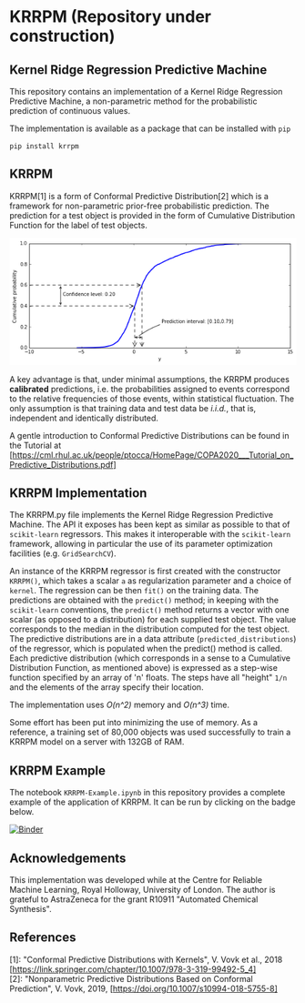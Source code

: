 # KRRPM (Repository under construction)
## Kernel Ridge Regression Predictive Machine

This repository contains an implementation of a Kernel Ridge Regression
Predictive Machine, a non-parametric method for the probabilistic prediction of
continuous values.

The implementation is available as a package that can be installed with `pip`

```
pip install krrpm
```

## KRRPM   
KRRPM[1] is a form of Conformal Predictive Distribution[2] which is a framework for
non-parametric prior-free probabilistic prediction.
The prediction for a test object is provided in the form of Cumulative
Distribution Function for the label of test objects.

![Predictive Distribution](PredictiveDistributionInterpretation.png "Predictive Distribution")

A key advantage is that, under minimal assumptions, the KRRPM produces
**calibrated** predictions, i.e. the probabilities assigned to events correspond 
to the relative frequencies of those events, within statistical
fluctuation. The only assumption is that training data and test data be
*i.i.d.*, that is, independent and identically distributed.
  
 A gentle introduction to Conformal Predictive Distributions can be found in the 
 Tutorial at [https://cml.rhul.ac.uk/people/ptocca/HomePage/COPA2020___Tutorial_on_Predictive_Distributions.pdf]


## KRRPM Implementation  
The KRRPM.py file implements the Kernel Ridge Regression Predictive Machine.
The API it exposes has been kept as similar as possible to that of
`scikit-learn` regressors. This makes it interoperable with the `scikit-learn`
framework, allowing in particular the use of its parameter optimization
 facilities (e.g. `GridSearchCV`).

An instance of the KRRPM regressor is first created with the constructor
`KRRPM()`, which takes a scalar `a` as regularization parameter and a choice of
`kernel`.     The regression can be then `fit()` on the training data.     The
predictions are obtained with the `predict()` method; in keeping with the
`scikit-learn` conventions, the `predict()` method returns a vector with one
scalar (as opposed to a distribution) for each supplied test object. The value
corresponds to the median in the distribution computed for the test object. The
predictive distributions are in a data attribute (`predicted_distributions`) of
the regressor, which is populated when the predict() method is called. Each
predictive distribution (which corresponds in a sense to a Cumulative  Distribution Function, as mentioned
above) is expressed as a step-wise function specified by an array of 'n' floats.
The steps have all "height" `1/n` and the elements of the array specify their
location.

The implementation uses *O(n^2)* memory and *O(n^3)* time.

Some effort has been put into minimizing the use of memory. 
As a reference, a training set of 80,000 objects was used successfully to train 
a KRRPM model on a server with 132GB of RAM.

## KRRPM Example
The notebook `KRRPM-Example.ipynb` in this repository provides a complete example of the application of KRRPM.
It can be run by clicking on the badge below.

[![Binder](https://mybinder.org/badge_logo.svg)](https://mybinder.org/v2/gh/ptocca/KRRPM/HEAD?filepath=examples/KRRPM-Example.ipynb)

## Acknowledgements
This implementation was developed while at the Centre for Reliable Machine Learning, Royal Holloway, University of London.
The author is grateful to AstraZeneca for the grant R10911 "Automated Chemical Synthesis".

## References
[1]: "Conformal Predictive Distributions  with Kernels", V. Vovk et al., 2018 [https://link.springer.com/chapter/10.1007/978-3-319-99492-5_4]    
[2]: "Nonparametric Predictive Distributions Based on Conformal Prediction", V. Vovk, 2019, [https://doi.org/10.1007/s10994-018-5755-8]